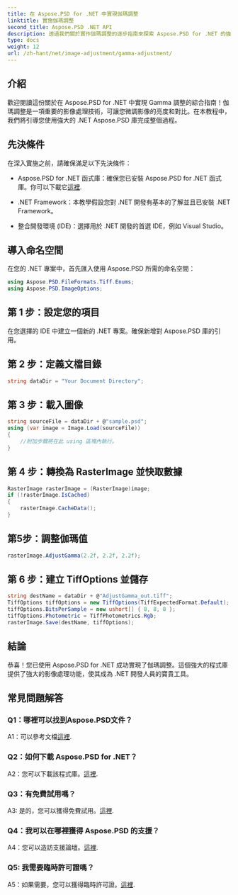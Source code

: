 ```yaml
---
title: 在 Aspose.PSD for .NET 中實現伽瑪調整
linktitle: 實施伽瑪調整
second_title: Aspose.PSD .NET API
description: 透過我們關於實作伽瑪調整的逐步指南來探索 Aspose.PSD for .NET 的強大功能。輕鬆微調影像亮度和對比度。
type: docs
weight: 12
url: /zh-hant/net/image-adjustment/gamma-adjustment/
---
```

## 介紹

歡迎閱讀這份關於在 Aspose.PSD for .NET 中實現 Gamma 調整的綜合指南！伽瑪調整是一項重要的影像處理技術，可讓您微調影像的亮度和對比。在本教程中，我們將引導您使用強大的 .NET Aspose.PSD 庫完成整個過程。

## 先決條件

在深入實施之前，請確保滿足以下先決條件：

-  Aspose.PSD for .NET 函式庫：確保您已安裝 Aspose.PSD for .NET 函式庫。你可以下載它[這裡](https://releases.aspose.com/psd/net/).

- .NET Framework：本教學假設您對 .NET 開發有基本的了解並且已安裝 .NET Framework。

- 整合開發環境 (IDE)：選擇用於 .NET 開發的首選 IDE，例如 Visual Studio。

## 導入命名空間

在您的 .NET 專案中，首先匯入使用 Aspose.PSD 所需的命名空間：

```csharp
using Aspose.PSD.FileFormats.Tiff.Enums;
using Aspose.PSD.ImageOptions;
```

## 第 1 步：設定您的項目

在您選擇的 IDE 中建立一個新的 .NET 專案。確保新增對 Aspose.PSD 庫的引用。

## 第 2 步：定義文檔目錄

```csharp
string dataDir = "Your Document Directory";
```

## 第 3 步：載入圖像

```csharp
string sourceFile = dataDir + @"sample.psd";
using (var image = Image.Load(sourceFile))
{
    //附加步驟將在此 using 區塊內執行。
}
```

## 第 4 步：轉換為 RasterImage 並快取數據

```csharp
RasterImage rasterImage = (RasterImage)image;
if (!rasterImage.IsCached)
{
    rasterImage.CacheData();
}
```

## 第5步：調整伽瑪值

```csharp
rasterImage.AdjustGamma(2.2f, 2.2f, 2.2f);
```

## 第 6 步：建立 TiffOptions 並儲存

```csharp
string destName = dataDir + @"AdjustGamma_out.tiff";
TiffOptions tiffOptions = new TiffOptions(TiffExpectedFormat.Default);
tiffOptions.BitsPerSample = new ushort[] { 8, 8, 8 };
tiffOptions.Photometric = TiffPhotometrics.Rgb;
rasterImage.Save(destName, tiffOptions);
```

## 結論

恭喜！您已使用 Aspose.PSD for .NET 成功實現了伽瑪調整。這個強大的程式庫提供了強大的影像處理功能，使其成為 .NET 開發人員的寶貴工具。

## 常見問題解答

### Q1：哪裡可以找到Aspose.PSD文件？

 A1：可以參考文檔[這裡](https://reference.aspose.com/psd/net/).

### Q2：如何下載 Aspose.PSD for .NET？

 A2：您可以下載該程式庫。[這裡](https://releases.aspose.com/psd/net/).

### Q3：有免費試用嗎？

 A3: 是的，您可以獲得免費試用。[這裡](https://releases.aspose.com/).

### Q4：我可以在哪裡獲得 Aspose.PSD 的支援？

 A4：您可以造訪支援論壇。[這裡](https://forum.aspose.com/c/psd/34).

### Q5: 我需要臨時許可證嗎？

 A5：如果需要，您可以獲得臨時許可證。[這裡](https://purchase.aspose.com/temporary-license/).